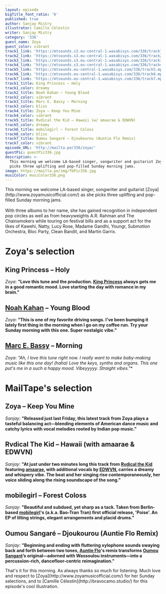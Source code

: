 ```yaml
---
layout: episode
bigTitle_font_ratio: '6'
published: true
author: Sanjay Mistry
illustrator: Camille Célestin
writer: Sanjay Mistry
category: '336'
guest_name: Zoya
guest_color: vibrant
track1_link: 'https://mtsounds.s3.eu-central-1.wasabisys.com/336/track1.mp3'
track2_link: 'https://mtsounds.s3.eu-central-1.wasabisys.com/336/track2.mp3'
track3_link: 'https://mtsounds.s3.eu-central-1.wasabisys.com/336/track3.mp3'
track4_link: 'https://mtsounds.s3.eu-central-1.wasabisys.com/336/track4.mp3'
track5_link: 'https://mtsounds.eu-central-1.wasabisys.com/336/track5.mp3'
track6_link: 'https://mtsounds.eu-central-1.wasabisys.com/336/track6.mp3'
track7_link: 'https://mtsounds.eu-central-1.wasabisys.com/336/track7.mp3'
track1_title: King Princess – Holy
track1_color: dreamy
track2_title: Noah Kahan – Young Blood
track2_color: vibrant
track3_title: Marc E. Bassy – Morning
track3_color: bliss
track4_title: Zoya – Keep You Mine
track4_color: vibrant
track5_title: Rvdical the Kid – Hawaii (w/ amaarae & EDWVN)
track5_color: dreamy
track6_title: mobilegirl – Forest Coloss
track6_color: bliss
track7_title: Oumou Sangaré – Djoukourou (Auntie Flo Remix)
track7_color: vibrant
episode_URL: 'http://mailta.pe/336/zoya/'
guestPic: guestPic336.jpg
description: >-
  This morning we welcome LA-based singer, songwriter and guitarist Zoya as she
  picks three uplifting and pop-filled Sunday morning jams.
image: https://mailta.pe/img/fbPic336.jpg
musiColor: musiColor336.png
---
```

<p id="introduction">This morning we welcome LA-based singer, songwriter and guitarist [Zoya](http://www.zoyamusicofficial.com/) as she picks three uplifting and pop-filled Sunday morning jams.
<br><br>
With three albums to her name, she has gained recognition in independent pop circles as well as from heavyweights A.R. Rahman and The Chainsmokers while touring on festival bills and as a support act for the likes of Kawehi, Natty, Lucy Rose, Madame Gandhi, Youngr, Submotion Orchestra, Bloc Party, Clean Bandit, and Martin Garrix.</p>


# Zoya's selection

## King Princess – Holy
_Zoya_: **"**Love this tune and the production. [King Princess](https://kingprincessmusic.com/) always gets me in a good romantic mood. Love starting the day with romance in my brain.**"**

## [Noah Kahan](http://noahkahan.com/) – Young Blood
_Zoya_: **"**This is one of my favorite driving songs. I've been bumping it lately first thing in the morning when I go on my coffee run. Try your Sunday morning with this one. Super nostalgic vibe.**"**

## [Marc E. Bassy](http://www.marcebassy.com/) – Morning
_Zoya_: **"**Ah, I love this tune right now. I really want to make baby-making music like this one day! (haha*) Love the keys, synths and organs. This one put's me in a such a happy mood. Vibeyyyyy. Straight vibes.**"**


# MailTape's selection

## Zoya – Keep You Mine
_Sanjay_: **"**Released just last Friday, this latest track from Zoya plays a tasteful balancing act—blending elements of American dance music and catchy lyrics with vocal melodies rooted by Indian pop music.**"**

## Rvdical The Kid – Hawaii (with amaarae & EDWVN)
_Sanjay_: **"**At just under two minutes long this track from [Rvdical the Kid](https://soundcloud.com/rvdicalthekid/) featuring [amaarae](http://amaaraemusic.com/), with additional vocals by [EDWVN](https://soundcloud.com/edwvn), carries a dreamy and whispery vibe. The beat and her singing rise contemporaneously, her voice sliding along the rising soundscape of the song.**"**

## mobilegirl – Forest Coloss
_Sanjay_: **"**Beautiful and subdued, yet sharp as a tack. Taken from Berlin-based [mobilegirl](https://soundcloud.com/mobilegirl)'s (a.k.a. Bao-Tran Tran) first official release, 'Poise'. An EP of lilting strings, elegant arrangements and placid drums.**"**

## Oumou Sangaré – Djoukourou (Auntie Flo Remix)
_Sanjay_: **"**Beginning and ending with fluttering xylophone sounds swaying back and forth between two tones, [Auntie Flo](https://soundcloud.com/auntie-flo/)'s remix transforms [Oumou Sangaré](https://www.instagram.com/oumou.sang/)’s original—adorned with Wassoulou instruments—into a percussion-rich, dancefloor-centric reimagination.**"**


<p id="outroduction">That's it for this morning. As always thanks so much for listening. Much love and respect to [Zoya](http://www.zoyamusicofficial.com/) for her Sunday selections, and to [Camille Célestin](http://bravocamo.studio/) for this episode's cool illustration.</p>
